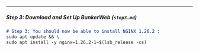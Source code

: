 ---

##### **Step 3: Download and Set Up BunkerWeb (`step3.md`)**
```markdown
# Step 3: You should now be able to install NGINX 1.26.2 :
sudo apt update && \
sudo apt install -y nginx=1.26.2-1~$(lsb_release -cs)